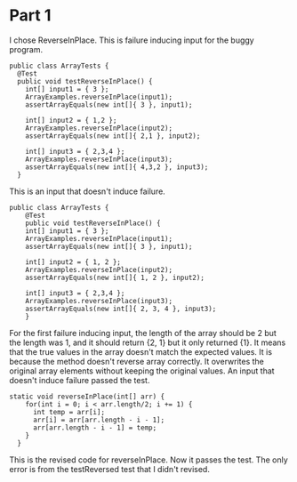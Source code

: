 # Part 1
I chose ReverseInPlace.
This is failure inducing input for the buggy program.

```
public class ArrayTests {
  @Test 
  public void testReverseInPlace() {
    int[] input1 = { 3 };
    ArrayExamples.reverseInPlace(input1);
    assertArrayEquals(new int[]{ 3 }, input1);

    int[] input2 = { 1,2 };
    ArrayExamples.reverseInPlace(input2);
    assertArrayEquals(new int[]{ 2,1 }, input2);

    int[] input3 = { 2,3,4 };
    ArrayExamples.reverseInPlace(input3);
    assertArrayEquals(new int[]{ 4,3,2 }, input3);
  }
```

This is an input that doesn't induce failure.

```
public class ArrayTests {
	@Test 
	public void testReverseInPlace() {
    int[] input1 = { 3 };
    ArrayExamples.reverseInPlace(input1);
    assertArrayEquals(new int[]{ 3 }, input1);

    int[] input2 = { 1, 2 };
    ArrayExamples.reverseInPlace(input2);
    assertArrayEquals(new int[]{ 1, 2 }, input2);

    int[] input3 = { 2,3,4 };
    ArrayExamples.reverseInPlace(input3);
    assertArrayEquals(new int[]{ 2, 3, 4 }, input3);
	}
```

For the first failure inducing input, the length of the array should be 2 but the length was 1, and it should return {2, 1} but it only returned {1}. It means that the true values in the array doesn't match the expected values. It is because the method doesn't reverse array correctly. It overwrites the original array elements without keeping the original values.
An input that doesn't induce failure passed the test.

```
static void reverseInPlace(int[] arr) {
    for(int i = 0; i < arr.length/2; i += 1) {
      int temp = arr[i];
      arr[i] = arr[arr.length - i - 1];
      arr[arr.length - i - 1] = temp;
    }
  }
```
This is the revised code for reverseInPlace. Now it passes the test. The only error is from the testReversed test that I didn't revised.


